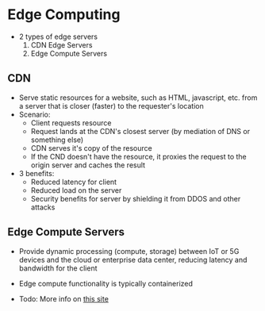 Edge Computing
================

- 2 types of edge servers
  1. CDN Edge Servers
  2. Edge Compute Servers

## CDN
- Serve static resources for a website, such as HTML, javascript, etc. from a server that is closer (faster) to the requester's location
- Scenario:
  - Client requests resource
  - Request lands at the CDN's closest server (by mediation of DNS or something else)
  - CDN serves it's copy of the resource
  - If the CND doesn't have the resource, it proxies the request to the origin server and caches the result
- 3 benefits:
  - Reduced latency for client
  - Reduced load on the server
  - Security benefits for server by shielding it from DDOS and other attacks

## Edge Compute Servers
- Provide dynamic processing (compute, storage) between IoT or 5G devices and the cloud or enterprise data center, reducing latency and bandwidth for the client
- Edge compute functionality is typically containerized

- Todo: More info on [this site](https://www.stackpath.com/edge-academy/edge-server/)